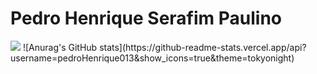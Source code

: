 # Pedro Henrique Serafim Paulino
<img src="https://lh3.googleusercontent.com/proxy/c4dr-vaKhMd1gJ4eWh3NOuEtWNEjx7jlv3yVKEX1IPdQX3CggataI7Rz_9OkqdTdzj6Jjv-OY-7x9YLr0uqBl95_FXOOdpvB">
![Anurag's GitHub stats](https://github-readme-stats.vercel.app/api?username=pedroHenrique013&show_icons=true&theme=tokyonight)

